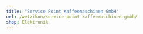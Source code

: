```yaml
---
title: "Service Point Kaffeemaschinen GmbH"
url: /wetzikon/service-point-kaffeemaschinen-gmbh/
shop: Elektronik
---
```

